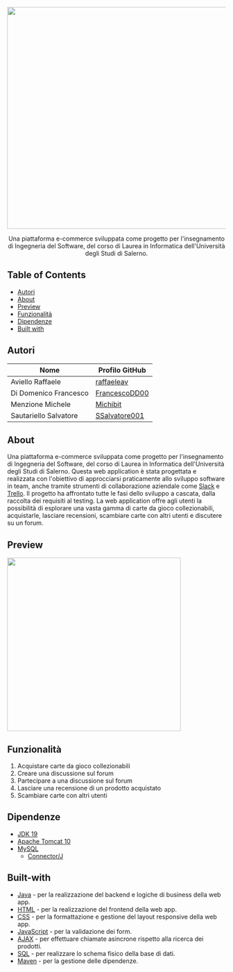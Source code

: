 <p align="center">
  <img src="https://github.com/raffaeleav/card-exchange/assets/114619463/0e955bc1-673b-49be-aa26-eef3be846388" width="512" heigth="120">
</p>

<p align="center">
  Una piattaforma e-commerce sviluppata come progetto per l'insegnamento di Ingegneria del Software, del corso di Laurea in Informatica dell'Università degli Studi di Salerno. 
</p>


## Table of Contents
- [Autori](#Autori)
- [About](#About)
- [Preview](#Preview)
- [Funzionalità](#Funzionalità)
- [Dipendenze](#Dipendenze)
- [Built with](#Built-with)


## Autori
| Nome | Profilo GitHub |
| ---- | --------- |
| Aviello Raffaele | [raffaeleav](https://github.com/raffaeleav) |
| Di Domenico Francesco | [FrancescoDD00](https://github.com/FrancescoDD00) |
| Menzione Michele | [Michibit](https://github.com/Michibit) |
| Sautariello Salvatore | [SSalvatore001](https://github.com/SSalvatore001) |


## About 
  Una piattaforma e-commerce sviluppata come progetto per l'insegnamento di Ingegneria del Software, del corso di Laurea in Informatica dell'Università degli Studi di Salerno. 
  Questa web application è stata progettata e realizzata con l'obiettivo di approcciarsi praticamente allo sviluppo software in team, anche tramite strumenti di collaborazione aziendale come [Slack](https://slack.com/intl/it-it/?utm_source=rachelandreago) e
  [Trello](https://trello.com/it). Il progetto ha affrontato tutte le fasi dello sviluppo a cascata, dalla raccolta dei requisiti al testing.
  La web application offre agli utenti la possibilità di esplorare una vasta gamma di carte da gioco collezionabili, acquistarle, lasciare recensioni, scambiare carte con altri utenti e discutere su un forum.


## Preview
<p>
  <img src="https://github.com/raffaeleav/card-exchange/assets/114619463/1536f969-824a-40e3-a4c7-e09a66f5c302" width="400" heigth="400">
</p>


## Funzionalità
1) Acquistare carte da gioco collezionabili
2) Creare una discussione sul forum
3) Partecipare a una discussione sul forum
4) Lasciare una recensione di un prodotto acquistato
5) Scambiare carte con altri utenti


## Dipendenze 
- [JDK 19](https://www.oracle.com/java/technologies/downloads/#java19 "JDK 19")
- [Apache Tomcat 10](https://tomcat.apache.org/download-10.cgi)
- [MySQL](https://dev.mysql.com/downloads/installer/)
  - [Connector/J](https://dev.mysql.com/downloads/connector/j/)


## Built-with
- [Java](https://www.oracle.com/java/technologies/downloads/#java19 "JDK 19") - per la realizzazione del backend e logiche di business della web app.
- [HTML](https://www.w3schools.com/html/default.asp) - per la realizzazione del frontend della web app.
- [CSS](https://www.w3schools.com/css/) - per la formattazione e gestione del layout responsive della web app.
- [JavaScript](https://www.w3schools.com/js/) - per la validazione dei form.
- [AJAX](https://www.w3schools.com/js/js_ajax_intro.asp) - per effettuare chiamate asincrone rispetto alla ricerca dei prodotti.
- [SQL](https://www.w3schools.com/sql/) - per realizzare lo schema fisico della base di dati.
- [Maven](https://maven.apache.org/) - per la gestione delle dipendenze.
